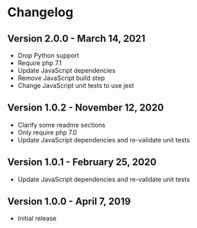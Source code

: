 # Changelog

## Version 2.0.0 - March 14, 2021

- Drop Python support
- Require php 7.1
- Update JavaScript dependencies
- Remove JavaScript build step
- Change JavaScript unit tests to use jest

## Version 1.0.2 - November 12, 2020

- Clarify some readme sections
- Only require php 7.0
- Update JavaScript dependencies and re-validate unit tests

## Version 1.0.1 - February 25, 2020

- Update JavaScript dependencies and re-validate unit tests

## Version 1.0.0 - April 7, 2019

- Initial release
